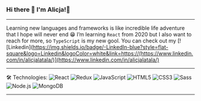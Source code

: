 ### Hi there 👋 I'm Alicja!👧 

---

Learning new languages and frameworks is like incredible life adventure that I hope will never end 😁 I’m learning `React` from 2020 but I also want to reach for more, so `TypeScript` is my new gool. You can check out my [![Linkedin](https://img.shields.io/badge/-LinkedIn-blue?style=flat-square&logo=Linkedin&logoColor=white&link=https://(https://www.linkedin.com/in/alicjalatala/)](https://www.linkedin.com/in/alicjalatala/)

---

🛠  Technologies:
![React](https://img.shields.io/badge/-React-0A1A2F?style=flat&logo=react)
![Redux](https://img.shields.io/badge/-Redux-black?style=flat-square&logo=Redux&logoColor=pink)
![JavaScript](https://img.shields.io/badge/-JavaScript-0A1A2F?style=flat&logo=javascript)
![HTML5](https://img.shields.io/badge/-HTML5-E34F26?style=flat-square&logo=html5&logoColor=white)
![CSS3](https://img.shields.io/badge/-CSS3-1572B6?style=flat-square&logo=css3)
![Sass](https://img.shields.io/badge/-Sass-black?style=flat-square&logo=Sass&logoColor=pink)
![Node.js](https://img.shields.io/badge/-Node.js-0A1A2F?style=flat&logo=node.js)
![MongoDB](https://img.shields.io/badge/-MongoDB-0A1A2F?style=flat&logo=mongodb)

---



